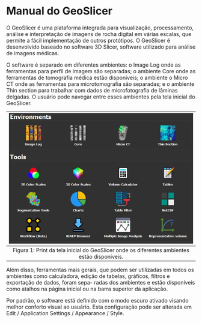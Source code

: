 # Manual do GeoSlicer

O GeoSlicer é uma plataforma integrada para visualização, processamento, análise e interpretação de imagens de rocha digital em várias escalas, que permite a fácil implementação de outros protótipos. O GeoSlicer é desenvolvido baseado no software 3D Slicer, software utilizado para análise de imagens médicas.

O software é separado em diferentes ambientes: o Image Log onde as ferramentas para perfil de imagem são separadas; o ambiente Core onde as ferramentas de tomografia médica estão
disponíveis; o ambiente o Micro CT onde as ferramentas para microtomografia são separadas; e o ambiente Thin section para trabalhar com dados de microfotografia
de lâminas delgadas. O usuário pode navegar entre esses ambientes pela tela inicial do GeoSlicer.

| ![Figura 1](home.png) |
|:-----------------------------------------------:|
| Figura 1: Print da tela inicial do GeoSlicer onde os diferentes ambientes estão disponíveis. |

Além disso, ferramentas mais gerais, que podem ser utilizadas em todos os ambientes como calculadora, edição de tabelas, gráficos, filtros e exportação de dados, foram sepa-
radas dos ambientes e estão disponíveis como atalhos na página inicial ou na barra superior da aplicação.

Por padrão, o software está definido com o modo escuro ativado visando melhor conforto visual ao usuário. Esta configuração pode ser alterada em Edit / Application Settings / Appearance / Style. 

